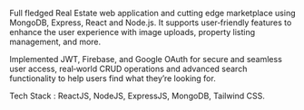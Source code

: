 Full fledged Real Estate web application and cutting edge marketplace using MongoDB, Express, React and Node.js. It supports user‑friendly features to enhance the user experience with image uploads, property listing management, and more.


Implemented JWT, Firebase, and Google OAuth for secure and seamless user access, real‑world CRUD operations and advanced search functionality to help users find what they’re looking for.


Tech Stack : ReactJS, NodeJS, ExpressJS, MongoDB, Tailwind CSS.
